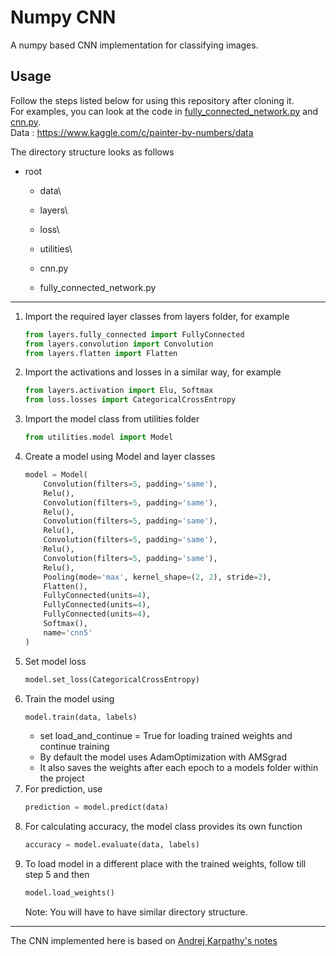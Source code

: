 # Numpy CNN
A numpy based CNN implementation for classifying images.

## Usage

Follow the steps listed below for using this repository after cloning it.  
For examples, you can look at the code in [fully_connected_network.py](https://github.com/160201024/CNNArtStyle/blob/master/layers/fully_connected.py) and [cnn.py](https://github.com/160201024/CNNArtStyle/blob/master/cnn.py).  
Data : https://www.kaggle.com/c/painter-by-numbers/data

The directory structure looks as follows 
- root
    * data\
        
    * layers\
    * loss\
    * utilities\
    * cnn.py
    * fully_connected_network.py
    
---  

1) Import the required layer classes from layers folder, for example
    ```python
    from layers.fully_connected import FullyConnected
    from layers.convolution import Convolution
    from layers.flatten import Flatten
    ```
2) Import the activations and losses in a similar way, for example
    ```python
    from layers.activation import Elu, Softmax
    from loss.losses import CategoricalCrossEntropy
    ```
3) Import the model class from utilities folder
    ```python
    from utilities.model import Model
    ```
4) Create a model using Model and layer classes
    ```python
    model = Model(
        Convolution(filters=5, padding='same'),
        Relu(),
        Convolution(filters=5, padding='same'),
        Relu(),
        Convolution(filters=5, padding='same'),
        Relu(),
        Convolution(filters=5, padding='same'),
        Relu(),
        Convolution(filters=5, padding='same'),
        Relu(),
        Pooling(mode='max', kernel_shape=(2, 2), stride=2),
        Flatten(),
        FullyConnected(units=4),
        FullyConnected(units=4),
        FullyConnected(units=4),
        Softmax(),
        name='cnn5'
    )
    ```
5) Set model loss
    ```python
    model.set_loss(CategoricalCrossEntropy)
    ```
6) Train the model using
    ```python
    model.train(data, labels)
    ```
    * set load_and_continue = True for loading trained weights and continue training
    * By default the model uses AdamOptimization with AMSgrad
    * It also saves the weights after each epoch to a models folder within the project
7) For prediction, use
    ```python
    prediction = model.predict(data)
    ```
8) For calculating accuracy, the model class provides its own function
    ```python
    accuracy = model.evaluate(data, labels)
    ```
9) To load model in a different place with the trained weights, follow till step 5 and then
    ```python
    model.load_weights()
    ```
    Note: You will have to have similar directory structure.


---


The CNN implemented here is based on [Andrej Karpathy's notes](http://cs231n.github.io/convolutional-networks/)
